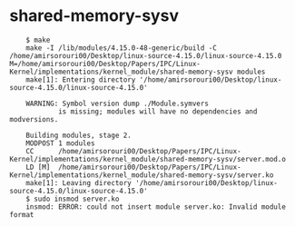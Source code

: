 # shared-memory-sysv

        $ make
        make -I /lib/modules/4.15.0-48-generic/build -C /home/amirsorouri00/Desktop/linux-source-4.15.0/linux-source-4.15.0 M=/home/amirsorouri00/Desktop/Papers/IPC/Linux-Kernel/implementations/kernel_module/shared-memory-sysv modules
        make[1]: Entering directory '/home/amirsorouri00/Desktop/linux-source-4.15.0/linux-source-4.15.0'

        WARNING: Symbol version dump ./Module.symvers
                is missing; modules will have no dependencies and modversions.

        Building modules, stage 2.
        MODPOST 1 modules
        CC      /home/amirsorouri00/Desktop/Papers/IPC/Linux-Kernel/implementations/kernel_module/shared-memory-sysv/server.mod.o
        LD [M]  /home/amirsorouri00/Desktop/Papers/IPC/Linux-Kernel/implementations/kernel_module/shared-memory-sysv/server.ko
        make[1]: Leaving directory '/home/amirsorouri00/Desktop/linux-source-4.15.0/linux-source-4.15.0'
        $ sudo insmod server.ko
        insmod: ERROR: could not insert module server.ko: Invalid module format
